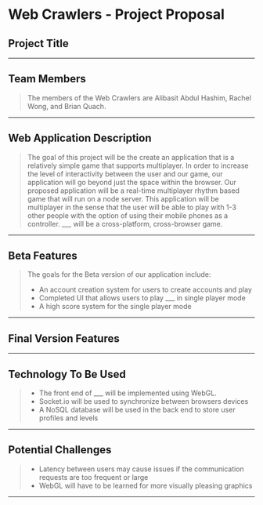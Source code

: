 # Web Crawlers - Project Proposal

## Project Title
> 

***

## Team Members
> The members of the Web Crawlers are Alibasit Abdul Hashim, Rachel Wong, and Brian Quach.

***

## Web Application Description
> The goal of this project will be the create an application that is a relatively simple game that supports multiplayer. In order to increase the level of interactivity between the user and our game, our application will go beyond just the space within the browser. Our proposed application will be a real-time multiplayer rhythm based game that will run on a node server. This application will be multiplayer in the sense that the user will be able to play with 1-3 other people with the option of using their mobile phones as a controller. ___ will be a cross-platform, cross-browser game.

***

## Beta Features
> The goals for the Beta version of our application include:
> * An account creation system for users to create accounts and play
> * Completed UI that allows users to play ___ in single player mode
> * A high score system for the single player mode

***

## Final Version Features
> 

***

## Technology To Be Used
> * The front end of ___ will be implemented using WebGL.
> * Socket.io will be used to synchronize between browsers devices
> * A NoSQL database will be used in the back end to store user profiles and levels

***

## Potential Challenges
> * Latency between users may cause issues if the communication requests are too frequent or large
> * WebGL will have to be learned for more visually pleasing graphics

***

> 